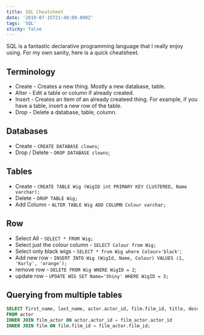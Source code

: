 ```yaml
---
title: SQL Cheatsheet
date: '2019-07-15T21:40:00.000Z'
tags: 'SQL'
sticky: false
---
```


SQL is a fantastic declarative programming language that I really enjoy using. For my own sanity, here is a quick cheatsheet.

## Terminology

* Create - Creates a new thing. Mostly a new database, table.
* Alter - Edit a table or column if already created.
* Insert - Creates an item of an already createed thing. For example, if you have a table, insert a new row of the table.
* Drop - Delete a database, table, column.


## Databases

* Create - `CREATE DATABASE clowns`;
* Drop / Delete - `DROP DATABASE clowns`;

## Tables

* Create - `CREATE TABLE Wig (WigID int PRIMARY KEY CLUSTERED, Name varchar);`
* Delete - `DROP TABLE Wig;`
* Add Column - `ALTER TABLE Wig ADD COLUMN Colour varchar;`

## Row

* Select All - `SELECT * FROM Wig;`
* Select just the colour column - `SELECT Colour from Wig;`
* Select only black wigs - `SELECT * from Wig where Colour='black'`;
* Add new row - `INSERT INTO Wig (WigId, Name, Colour) VALUES (1, 'Kurly', 'orange');`
* remove row - `DELETE FROM Wig WHERE WigID = 2`;
* update row - `UPDATE WIG SET Name='Shiny' WHERE WigID = 3;`

## Querying from multiple tables

```sql
SELECT first_name, last_name, actor.actor_id, film.film_id, title, description
FROM actor
INNER JOIN film_actor ON actor.actor_id = film_actor.actor_id
INNER JOIN film ON film.film_id = film_actor.film_id;
```

